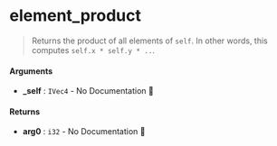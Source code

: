 # element\_product

>  Returns the product of all elements of `self`.
>  In other words, this computes `self.x * self.y * ..`.

#### Arguments

- **\_self** : `IVec4` \- No Documentation 🚧

#### Returns

- **arg0** : `i32` \- No Documentation 🚧